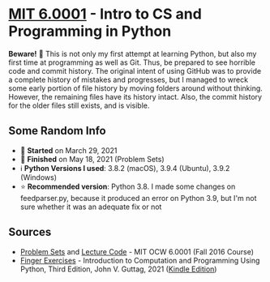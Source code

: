 # [MIT 6.0001](https://ocw.mit.edu/courses/electrical-engineering-and-computer-science/6-0001-introduction-to-computer-science-and-programming-in-python-fall-2016/) - Intro to CS and Programming in Python

**Beware!** :eyes: This is not only my first attempt at learning Python, but also my first time at programming as well as Git. Thus, be prepared to see horrible code and commit history. The original intent of using GitHub was to provide a complete history of mistakes and progresses, but I managed to wreck some early portion of file history by moving folders around without thinking. However, the remaining files have its history intact. Also, the commit history for the older files still exists, and is visible.

## Some Random Info
* 📅 **Started** on March 29, 2021
* 🏁 **Finished** on May 18, 2021 (Problem Sets)
* ℹ️ **Python Versions I used**: 3.8.2 (macOS), 3.9.4 (Ubuntu), 3.9.2 (Windows)
* ⭐ **Recommended version**: Python 3.8. I made some changes on feedparser.py, because it produced an error on Python 3.9, but I'm not sure whether it was an adequate fix or not
    
## Sources
* [Problem Sets](https://ocw.mit.edu/courses/electrical-engineering-and-computer-science/6-0001-introduction-to-computer-science-and-programming-in-python-fall-2016/assignments/) and [Lecture Code](https://ocw.mit.edu/courses/electrical-engineering-and-computer-science/6-0001-introduction-to-computer-science-and-programming-in-python-fall-2016/lecture-slides-code/) - MIT OCW 6.0001 (Fall 2016 Course)
* [Finger Exercises](https://mitpress.mit.edu/books/introduction-computation-and-programming-using-python-third-edition) - Introduction to Computation and Programming Using Python, Third Edition, John V. Guttag, 2021 ([Kindle Edition](https://www.amazon.com/dp/B08C6YH4XK))
